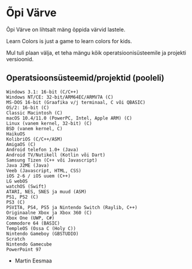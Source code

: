 # Õpi Värve

Õpi Värve on lihtsalt mäng õppida värvid lastele. 

Learn Colors is just a game to learn colors for kids.

Mul tuli plaan välja, et teha mängu kõik operatsioonisüsteemile ja projekti versioonid.

## Operatsioonsüsteemid/projektid (pooleli)

```
Windows 3.1: 16-bit (C/C++)
Windows NT/CE: 32-bit/ARM64EC/ARMV7A (C)
MS-DOS 16-bit (Graafika v/j terminaal, C või QBASIC)
OS/2: 16-bit (C)
Classic Macintosh (C)
macOS 10.4/11.0 (PowerPC, Intel, Apple ARM) (C)
Linux (vanem kernel, 32-bit) (C)
BSD (vanem kernel, C)
HaikuOS
KolibriOS (C/C++/ASM)
AmigaOS (C)
Android telefon 1.0+ (Java)
Android TV/Nutikell (Kotlin või Dart)
Samsung Tizen (C++ või Javascript)
Java J2ME (Java)
Veeb (Javascript, HTML, CSS)
iOS 2-6 / iOS uuem (C++)
LG webOS
watchOS (Swift)
ATARI, NES, SNES ja muud (ASM)
PS1, PS2 (C)
PS3 (C)
PSVITA, PS4, PS5 ja Nintendo Switch (Raylib, C++)
Originaalne Xbox ja Xbox 360 (C)
Xbox One (UWP, C#)
Commodore 64 (BASIC)
TempleOS (Ossa C (Holy C))
Nintendo Gameboy (GBSTUDIO)
Scratch
Nintendo Gamecube
PowerPoint 97
```

- Martin Eesmaa